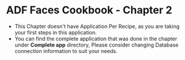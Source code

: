 # ADF Faces Cookbook - Chapter 2

-	This Chapter doesn't have Application Per Recipe, as you are taking your first steps in this application.
-	You can find the complete application that was done in the chapter under **Complete app** directory, Please consider changing Database connection information to suit your needs.

